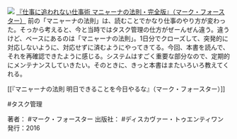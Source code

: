 [![](https://images-fe.ssl-images-amazon.com/images/I/51sVtVGKaEL._SL160_.jpg)](http://www.amazon.co.jp/exec/obidos/ASIN/B01M8KY98X/choiyaki81-22/ref=nosim)
[『仕事に追われない仕事術 マニャーナの法則・完全版』（マーク・フォースター）](http://www.amazon.co.jp/exec/obidos/ASIN/B01M8KY98X/choiyaki81-22/ref=nosim)
前の「マニャーナの法則」は、読むことでかなり仕事のやり方が変わった。そっから考えると、今と当時ではタスク管理の仕方がぜーんぜん違う。違うけど、ベースにあるのは「マニャーナの法則」。1日分でクローズして、突発的に対応しないように、対応せずに済むようにやってきてる。今回、本書を読んで、それを再確認できたように感じる。システムはすごく重要な部分なので、定期的にメンテナンスしていきたい。そのときに、きっと本書はまたいろいろ教えてくれる。

[[『マニャーナの法則 明日できることを今日やるな』（マーク・フォースター）]]

#タスク管理 

著者： #マーク・フォースター 
出版社： #ディスカヴァー・トゥエンティワン 
発行：2016
